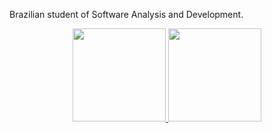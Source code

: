 Brazilian student of Software Analysis and Development.  

<div align="center">
  <a href="https://github.com/bolshooi">
  <img height="149em" src="https://github-readme-stats.vercel.app/api?username=bolshooi&show_icons=true&theme=tokyonight&include_all_commits=true&count_private=true"/>
  <img height="149em" src="https://github-readme-stats.vercel.app/api/top-langs/?username=bolshooi&layout=compact&langs_count=7&theme=tokyonight"/>
</div>
